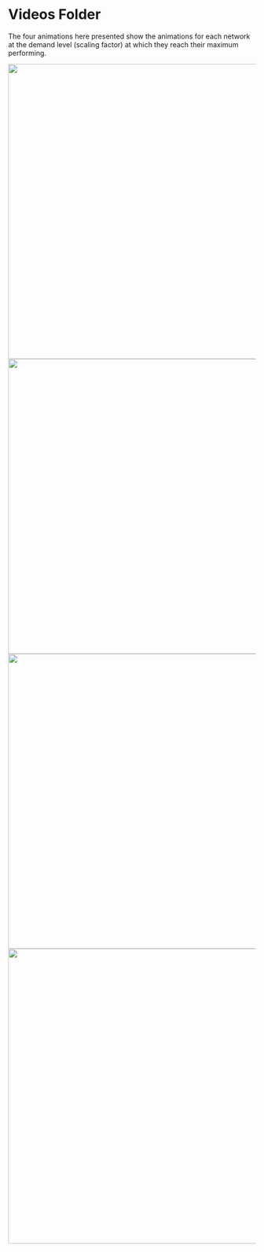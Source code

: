 # Videos Folder 

The four animations here presented show the animations for each network at the demand level (scaling factor) at which they reach their maximum performing.


<img src="MOVIE_net01_scale_1.00_edgedata_aadt_output_freq60s.xml_OPT.gif" style="display:flex" width="600" height="600" /><img src="MOVIE_net02_scale_0.35_edgedata_aadt_output_freq60s.xml_OPT.gif" style="display:flex" width="600" height="600" /><img src="MOVIE_net03_scale_0.15_edgedata_aadt_output_freq60s.xml_OPT.gif" style="display:flex" width="600" height="600" /><img src="MOVIE_net04_scale_0.35_edgedata_aadt_output_freq60s.xml_OPT.gif" style="display:flex" width="600" height="600" />
